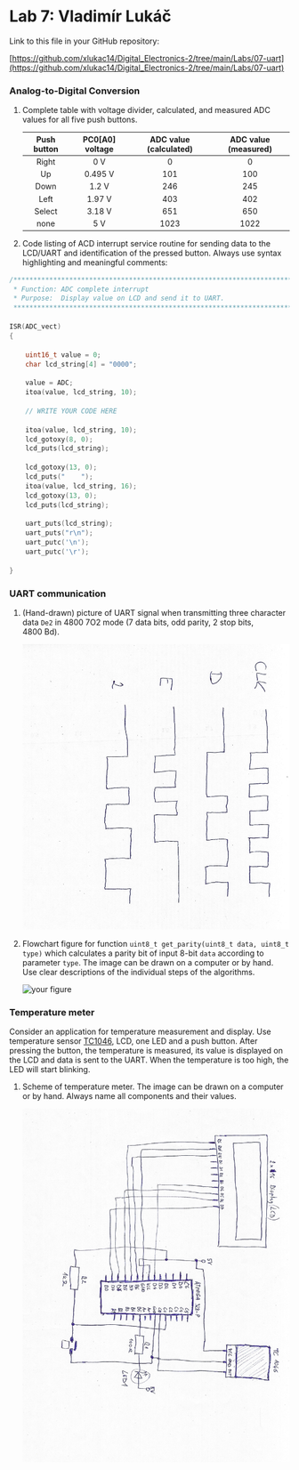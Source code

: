 # Lab 7: Vladimír Lukáč

Link to this file in your GitHub repository:

[https://github.com/xlukac14/Digital_Electronics-2/tree/main/Labs/07-uart](https://github.com/xlukac14/Digital_Electronics-2/tree/main/Labs/07-uart)


### Analog-to-Digital Conversion

1. Complete table with voltage divider, calculated, and measured ADC values for all five push buttons.

   | **Push button** | **PC0[A0] voltage** | **ADC value (calculated)** | **ADC value (measured)** |
   | :-: | :-: | :-: | :-: |
   | Right  | 0&nbsp;V | 0   | 0 |
   | Up     | 0.495&nbsp;V | 101 | 100 |
   | Down   | 1.2&nbsp;V | 246 | 245 |
   | Left   | 1.97&nbsp;V | 403 | 402 |
   | Select | 3.18&nbsp;V | 651 | 650 |
   | none   | 5&nbsp;V | 1023 | 1022 |

2. Code listing of ACD interrupt service routine for sending data to the LCD/UART and identification of the pressed button. Always use syntax highlighting and meaningful comments:

```c
/**********************************************************************
 * Function: ADC complete interrupt
 * Purpose:  Display value on LCD and send it to UART.
 **********************************************************************/

ISR(ADC_vect)
{
    
    uint16_t value = 0;
    char lcd_string[4] = "0000";
    
    value = ADC;
    itoa(value, lcd_string, 10);
    
    // WRITE YOUR CODE HERE
    
    itoa(value, lcd_string, 10);  
    lcd_gotoxy(8, 0);
    lcd_puts(lcd_string);
  
    lcd_gotoxy(13, 0);
    lcd_puts("    ");
    itoa(value, lcd_string, 16); 
    lcd_gotoxy(13, 0);
    lcd_puts(lcd_string);
  
    uart_puts(lcd_string);
    uart_puts("r\n");
    uart_putc('\n');
    uart_putc('\r');
  
}
```

### UART communication

1. (Hand-drawn) picture of UART signal when transmitting three character data `De2` in 4800 7O2 mode (7 data bits, odd parity, 2 stop bits, 4800&nbsp;Bd).

   ![image1](https://github.com/xlukac14/Digital_Electronics-2/blob/main/Labs/07-uart/images/image1.jpg)

2. Flowchart figure for function `uint8_t get_parity(uint8_t data, uint8_t type)` which calculates a parity bit of input 8-bit `data` according to parameter `type`. The image can be drawn on a computer or by hand. Use clear descriptions of the individual steps of the algorithms.

   ![your figure](https://github.com/xlukac14/Digital_Electronics-2/tree/main/Labs/07-uart/images)


### Temperature meter

Consider an application for temperature measurement and display. Use temperature sensor [TC1046](http://ww1.microchip.com/downloads/en/DeviceDoc/21496C.pdf), LCD, one LED and a push button. After pressing the button, the temperature is measured, its value is displayed on the LCD and data is sent to the UART. When the temperature is too high, the LED will start blinking.

1. Scheme of temperature meter. The image can be drawn on a computer or by hand. Always name all components and their values.

   ![image3](https://github.com/xlukac14/Digital_Electronics-2/blob/main/Labs/07-uart/images/image3.jpg)